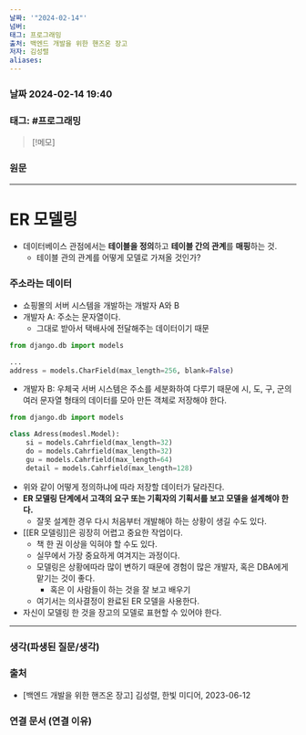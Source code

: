 ```yaml
---
날짜: '"2024-02-14"'
넘버: 
태그: 프로그래밍
출처: 백엔드 개발을 위한 핸즈온 장고
저자: 김성렬
aliases:
---
```

### 날짜  2024-02-14 19:40

### 태그: #프로그래밍 

>[!메모]
>

### 원문
---
# ER 모델링
- 데이터베이스 관점에서는 **테이블을 정의**하고 **테이블 간의 관계**를 **매핑**하는 것.
	- 테이블 관의 관계를 어떻게 모델로 가져올 것인가?
### 주소라는 데이터
- 쇼핑몰의 서버 시스템을 개발하는 개발자 A와 B
- 개발자 A: 주소는 문자열이다.
	- 그대로 받아서 택배사에 전달해주는 데이터이기 때문
```python
from django.db import models

...
address = models.CharField(max_length=256, blank=False)
```
- 개발자 B: 우체국 서버 시스템은 주소를 세분화하여 다루기 때문에 시, 도, 구, 군의 여러 문자열 형태의 데이터를 모아 만든 객체로 저장해야 한다.
```python
from django.db import models

class Adress(modesl.Model):
	si = models.Cahrfield(max_length=32)
	do = models.Cahrfield(max_length=32)
	gu = models.Cahrfield(max_length=64)
	detail = models.Cahrfield(max_length=128)
```
- 위와 같이 어떻게 정의하냐에 따라 저장할 데이터가 달라진다.
- **ER 모델링 단계에서 고객의 요구 또는 기획자의 기획서를 보고 모델을 설계해야 한다.**
	- 잘못 설계한 경우 다시 처음부터 개발해야 하는 상황이 생길 수도 있다.
- [[ER 모델링]]은 굉장히 어렵고 중요한 작업이다.
	- 책 한 권 이상을 익혀야 할 수도 있다.
	- 실무에서 가장 중요하게 여겨지는 과정이다.
	- 모델링은 상황에따라 많이 변하기 때문에 경험이 많은 개발자, 혹은 DBA에게 맡기는 것이 좋다.
		- 혹은 이 사람들이 하는 것을 잘 보고 배우기
	- 여기서는 의사결정이 완료된 ER 모델을 사용한다.
- 자신이 모델링 한 것을 장고의 모델로 표현할 수 있어야 한다.

---
### 생각(파생된 질문/생각)

### 출처
- \[백엔드 개발을 위한 핸즈온 장고] 김성렬, 한빛 미디어, 2023-06-12

### 연결 문서 (연결 이유)
